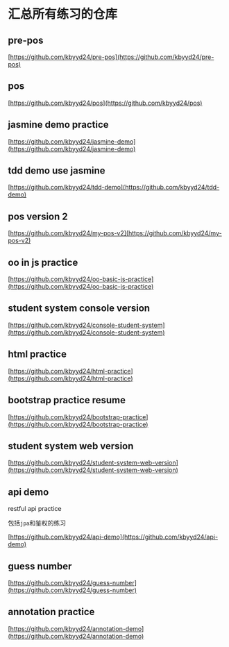 # 汇总所有练习的仓库

## pre-pos

[https://github.com/kbyyd24/pre-pos](https://github.com/kbyyd24/pre-pos)

## pos

[https://github.com/kbyyd24/pos](https://github.com/kbyyd24/pos)

## jasmine demo practice

[https://github.com/kbyyd24/jasmine-demo](https://github.com/kbyyd24/jasmine-demo)

## tdd demo use jasmine

[https://github.com/kbyyd24/tdd-demo](https://github.com/kbyyd24/tdd-demo)

## pos version 2

[https://github.com/kbyyd24/my-pos-v2](https://github.com/kbyyd24/my-pos-v2)

## oo in js practice

[https://github.com/kbyyd24/oo-basic-js-practice](https://github.com/kbyyd24/oo-basic-js-practice)

## student system console version

[https://github.com/kbyyd24/console-student-system](https://github.com/kbyyd24/console-student-system)

## html practice

[https://github.com/kbyyd24/html-practice](https://github.com/kbyyd24/html-practice)

## bootstrap practice resume

[https://github.com/kbyyd24/bootstrap-practice](https://github.com/kbyyd24/bootstrap-practice)

## student system web version

[https://github.com/kbyyd24/student-system-web-version](https://github.com/kbyyd24/student-system-web-version)

## api demo

restful api practice

包括`jpa`和鉴权的练习

[https://github.com/kbyyd24/api-demo](https://github.com/kbyyd24/api-demo)


## guess number

[https://github.com/kbyyd24/guess-number](https://github.com/kbyyd24/guess-number)

## annotation practice

[https://github.com/kbyyd24/annotation-demo](https://github.com/kbyyd24/annotation-demo)
